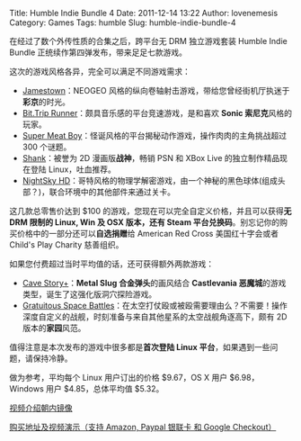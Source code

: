 Title: Humble Indie Bundle 4
Date: 2011-12-14 13:22
Author: lovenemesis
Category: Games
Tags: humble
Slug: humble-indie-bundle-4

在经过了数个外传性质的合集之后，跨平台无 DRM 独立游戏套装 Humble Indie
Bundle 正统续作第四弹发布，带来足足七款游戏。

这次的游戏风格各异，完全可以满足不同游戏需求：

-   [Jamestown](http://www.finalformgames.com/jamestown/)：NEOGEO
    风格的纵向卷轴射击游戏，带给您曾经街机厅执迷于**彩京**的时光。
-   [Bit.Trip
    Runner](http://bittripgame.com/bittrip-runner.html)：颇具音乐感的平台竞速游戏，是和喜欢
    **Sonic 索尼克**风格的玩家。
-   [Super Meat
    Boy](http://www.supermeatboy.com/)：怪诞风格的平台揭秘动作游戏，操作肉肉的主角挑战超过
    300 个谜题。
-   [Shank](http://www.shankgame.com/)：被誉为 2D 漫画版**战神**，畅销
    PSN 和 XBox Live 的独立制作精品现在登陆 Linux，吐血推荐。
-   [NightSky
    HD](http://www.nicalis.com/games.php?game=nightsky)：哥特风格的物理学解密游戏，由一个神秘的黑色球体(组成头部？)，联合环境中的其他部件来通过关卡。

这几款总零售价达到 $100
的游戏，您现在可以完全自定义价格，并且可以获得**无 DRM 限制的 Linux, Win
及 OSX 版本，还有 Steam
平台兑换码**。别忘记你的购买价格中的一部分还可以**自选捐赠**给 American
Red Cross 美国红十字会或者 Child's Play Charity 慈善组织。

如果您付费超过当时平均值的话，还可获得额外两款游戏：

-   [Cave Story+](http://nicalis.com/games.php?game=cavestory)：**Metal
    Slug 合金弹头**的画风结合 **Castlevania
    恶魔城**的游戏类型，诞生了这强化版洞穴探险游戏。
-   [Gratuitous Space
    Battles](http://www.gratuitousspacebattles.com/)：在太空打仗殴或被殴需要理由么？不需要！操作深度自定义的战舰，时刻准备与来自其他星系的太空战舰角逐高下，颇有
    2D 版本的**家园**风范。

值得注意是本次发布的游戏中很多都是**首次登陆 Linux
平台**，如果遇到一些问题，请保持冷静。

做为参考，平均每个 Linux 用户订出的价格 $9.67，OS X 用户
$6.98，Windows 用户 $4.85，总体平均值 $5.32。

[视频介绍朝内镜像](http://v.youku.com/v_show/id_XMzMyMzExMTY4.html)

[购买地址及视频演示（支持 Amazon, Paypal 银联卡 和 Google
Checkout）](http://www.humblebundle.com/)
